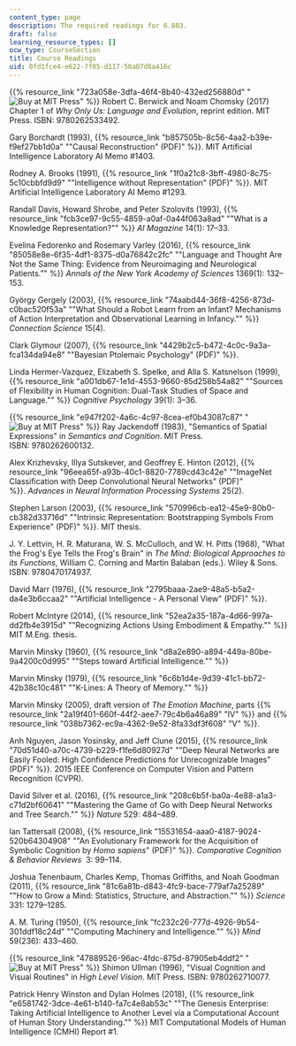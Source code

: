 ```yaml
---
content_type: page
description: The required readings for 6.803.
draft: false
learning_resource_types: []
ocw_type: CourseSection
title: Course Readings
uid: 0fd1fce4-e622-7f05-d117-58a07d8a416c
---
```

{{% resource_link "723a058e-3dfa-46f4-8b40-432ed256880d" "![Buy at MIT Press](/images/mp_logo.gif)" %}} Robert C. Berwick and Noam Chomsky (2017) Chapter 1 of *Why Only Us: Language and Evolution*, reprint edition. MIT Press. ISBN: 9780262533492.

Gary Borchardt (1993), {{% resource_link "b857505b-8c56-4aa2-b39e-f9ef27bb1d0a" "\"Causal Reconstruction\" (PDF)" %}}. MIT Artificial Intelligence Laboratory AI Memo #1403.

Rodney A. Brooks (1991), {{% resource_link "1f0a21c8-3bff-4980-8c75-5c10cbbfd9d9" "\"Intelligence without Representation\" (PDF)" %}}. MIT Artificial Intelligence Laboratory AI Memo #1293.

Randall Davis, Howard Shrobe, and Peter Szolovits (1993), {{% resource_link "fcb3ce97-9c55-4859-a0af-0a44f063a8ad" "\"What is a Knowledge Representation?\"" %}} *AI Magazine* 14(1): 17–33.

Evelina Fedorenko and Rosemary Varley (2016), {{% resource_link "85058e8e-6f35-4df1-8375-d0a76842c2fc" "\"Language and Thought Are Not the Same Thing: Evidence from Neuroimaging and Neurological Patients.\"" %}} *Annals of the New York Academy of Sciences* 1369(1): 132–153.

György Gergely (2003), {{% resource_link "74aabd44-36f8-4256-873d-c0bac520f53a" "\"What Should a Robot Learn from an Infant? Mechanisms of Action Interpretation and Observational Learning in Infancy.\"" %}} *Connection Science* 15(4). 

Clark Glymour (2007), {{% resource_link "4429b2c5-b472-4c0c-9a3a-fca134da94e8" "\"Bayesian Ptolemaic Psychology\" (PDF)" %}}.

Linda Hermer-Vazquez, Elizabeth S. Spelke, and Alla S. Katsnelson (1999), {{% resource_link "a001db67-1e1d-4553-9660-85d258b54a82" "\"Sources of Flexibility in Human Cognition: Dual-Task Studies of Space and Language.\"" %}} *Cognitive Psychology* 39(1): 3–36.

{{% resource_link "e947f202-4a6c-4c97-8cea-ef0b43087c87" "![Buy at MIT Press](/images/mp_logo.gif)" %}} Ray Jackendoff (1983), "Semantics of Spatial Expressions" in *Semantics and Cognition*. MIT Press. ISBN: 9780262600132.

Alex Krizhevsky, Illya Sutskever, and Geoffrey E. Hinton (2012), {{% resource_link "96eea65f-a93b-40c1-8820-7789cd43c42e" "\"ImageNet Classification with Deep Convolutional Neural Networks\" (PDF)" %}}. *Advances in Neural Information Processing Systems* 25(2).

Stephen Larson (2003), {{% resource_link "570996cb-ea12-45e9-80b0-cb382d33716d" "\"Intrinsic Representation: Bootstrapping Symbols From Experience\" (PDF)" %}}. MIT thesis.

J. Y. Lettvin, H. R. Maturana, W. S. McCulloch, and W. H. Pitts (1968), "What the Frog's Eye Tells the Frog's Brain" in *The Mind: Biological Approaches to its Functions*, William C. Corning and Martin Balaban (eds.). Wiley & Sons. ISBN: 9780470174937.

David Marr (1976), {{% resource_link "2795baaa-2ae9-48a5-b5a2-da4e3b6ccaa2" "\"Artificial Intelligence - A Personal View\" (PDF)" %}}.

Robert McIntyre (2014), {{% resource_link "52ea2a35-187a-4d66-997a-dd2fb4e3915d" "\"Recognizing Actions Using Embodiment & Empathy.\"" %}} MIT M.Eng. thesis.

Marvin Minsky (1960), {{% resource_link "d8a2e890-a894-449a-80be-9a4200c0d995" "\"Steps toward Artificial Intelligence.\"" %}} 

Marvin Minsky (1979), {{% resource_link "6c6b1d4e-9d39-41c1-bb72-42b38c10c481" "\"K-Lines: A Theory of Memory.\"" %}}

Marvin Minsky (2005), draft version of *The Emotion Machine*, parts {{% resource_link "2a19f401-660f-44f2-aee7-79c4b6a46a89" "IV" %}} and {{% resource_link "038b7362-ec9a-4362-9e52-8fa33df3f608" "V" %}}.

Anh Nguyen, Jason Yosinsky, and Jeff Clune (2015), {{% resource_link "70d51d40-a70c-4739-b229-f1fe6d80927d" "\"Deep Neural Networks are Easily Fooled: High Confidence Predictions for Unrecognizable Images\" (PDF)" %}}. 2015 IEEE Conference on Computer Vision and Pattern Recognition (CVPR).

David Silver et al. (2016), {{% resource_link "208c6b5f-ba0a-4e88-a1a3-c71d2bf60641" "\"Mastering the Game of Go with Deep Neural Networks and Tree Search.\"" %}} *Nature* 529: 484–489.

Ian Tattersall (2008), {{% resource_link "15531654-aaa0-4187-9024-520b64304908" "\"An Evolutionary Framework for the Acquisition of Symbolic Cognition by *Homo sapiens*\" (PDF)" %}}. *Comparative Cognition & Behavior Reviews*  3: 99–114.

Joshua Tenenbaum, Charles Kemp, Thomas Griffiths, and Noah Goodman (2011), {{% resource_link "81c6a81b-d843-4fc9-bace-779af7a25289" "\"How to Grow a Mind: Statistics, Structure, and Abstraction.\"" %}} *Science* 331: 1279–1285.

A. M. Turing (1950), {{% resource_link "fc232c26-777d-4926-9b54-301ddf18c24d" "\"Computing Machinery and Intelligence.\"" %}} *Mind* 59(236): 433–460.

{{% resource_link "47889526-96ac-4fdc-875d-87905eb4ddf2" "![Buy at MIT Press](/images/mp_logo.gif)" %}} Shimon Ullman (1996), "Visual Cognition and Visual Routines" in *High Level Vision*. MIT Press. ISBN: 9780262710077.

Patrick Henry Winston and Dylan Holmes (2018), {{% resource_link "e6581742-3dce-4e61-b140-fa7c4e8ab53c" "\"The Genesis Enterprise: Taking Artificial Intelligence to Another Level via a Computational Account of Human Story Understanding.\"" %}} MIT Computational Models of Human Intelligence (CMHI) Report #1.